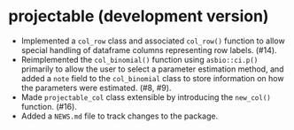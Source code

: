 # projectable (development version)

* Implemented a `col_row` class and associated `col_row()` function to allow 
  special handling of dataframe columns representing row labels. (#14).
* Reimplemented the `col_binomial()` function using `asbio::ci.p()` primarily
  to allow the user to select a parameter estimation method, and added a `note`
  field to the `col_binomial` class to store information on how the parameters
  were estimated. (#8, #9).
* Made `projectable_col` class extensible by introducing the `new_col()` 
  function. (#16).
* Added a `NEWS.md` file to track changes to the package.
